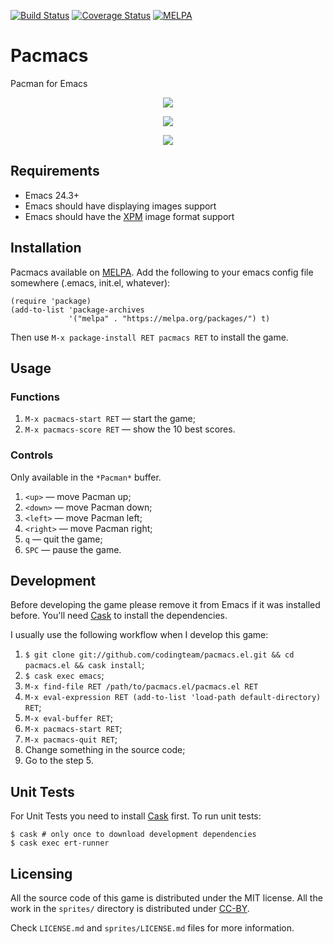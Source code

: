 [![Build Status](https://travis-ci.org/codingteam/pacmacs.el.svg?branch=master)](https://travis-ci.org/codingteam/pacmacs.el)
[![Coverage Status](https://coveralls.io/repos/codingteam/pacmacs.el/badge.svg?branch=master&service=github)](https://coveralls.io/github/codingteam/pacmacs.el?branch=master)
[![MELPA](http://melpa.org/packages/pacmacs-badge.svg)](http://melpa.org/#/pacmacs)

# Pacmacs #

Pacman for Emacs

<p align="center"><img src="http://i.imgur.com/CIf2XBc.png" href="http://i.imgur.com/CIf2XBc.png" /></p>
<p align="center"><img src="http://i.imgur.com/BXjXKnU.png" href="http://i.imgur.com/BXjXKnU.png" /></p>
<p align="center"><img src="http://i.imgur.com/nGhK9ih.png" href="http://i.imgur.com/nGhK9ih.png" /></p>

## Requirements ##

- Emacs 24.3+
- Emacs should have displaying images support
- Emacs should have the [XPM](https://en.wikipedia.org/wiki/X_PixMap) image format support

## Installation ##

Pacmacs available on [MELPA](http://melpa.org/). Add the following to
your emacs config file somewhere (.emacs, init.el, whatever):

```
(require 'package)
(add-to-list 'package-archives
             '("melpa" . "https://melpa.org/packages/") t)
```

Then use `M-x package-install RET pacmacs RET` to install the game.

## Usage ##

### Functions ###

1. `M-x pacmacs-start RET` — start the game;
2. `M-x pacmacs-score RET` — show the 10 best scores.

### Controls ###

Only available in the `*Pacman*` buffer.

1. `<up>` — move Pacman up;
2. `<down>` — move Pacman down;
3. `<left>` — move Pacman left;
4. `<right>` — move Pacman right;
5. `q` — quit the game;
6. `SPC` — pause the game.


## Development ##

Before developing the game please remove it from Emacs if it was
installed before. You'll need [Cask][cask] to install the dependencies.

I usually use the following workflow when I develop this game:

1. `$ git clone git://github.com/codingteam/pacmacs.el.git && cd pacmacs.el && cask install`;
2. `$ cask exec emacs`;
3. `M-x find-file RET /path/to/pacmacs.el/pacmacs.el RET`
4. `M-x eval-expression RET (add-to-list 'load-path default-directory) RET`;
5. `M-x eval-buffer RET`;
6. `M-x pacmacs-start RET`;
7. `M-x pacmacs-quit RET`;
8. Change something in the source code;
9. Go to the step 5.

## Unit Tests ##

For Unit Tests you need to install [Cask][cask] first. To run unit tests:

    $ cask # only once to download development dependencies
    $ cask exec ert-runner

## Licensing ##

All the source code of this game is distributed under the MIT
license. All the work in the `sprites/` directory is distributed under
[CC-BY](https://creativecommons.org/licenses/by/4.0/).

Check `LICENSE.md` and `sprites/LICENSE.md` files for more
information.

[cask]: http://cask.readthedocs.org/en/latest/
